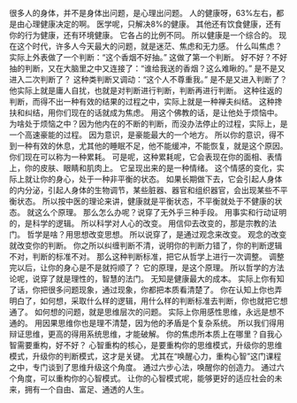 很多人的身体，并不是身体出问题，是心理出问题。
人的健康呀，63%左右，都是由心理健康决定的啊。
医学呢，只解决8%的健康。
其他还有饮食健康，还有你的行为健康，还有环境健康。
它各占的比例不同。
所以健康是一个综合的。
现在这个时代，许多人今天最大的问题，就是迷茫、焦虑和无力感。
什么叫焦虑？
实际上外表做了一个判断：“这个香烟不好抽。”
这做了第一个判断。
好不好？不好抽的判断，又在大脑里之中又连接了：“谁给我送的香烟？这么难瞅的。”
是不是又进入二次判断了？
这种类判断又调动：“这个人不尊重我。”
是不是又进入判断了？
他实际上就是庸人自扰，也就是对判断进行判断，判断再进行判断。
这种往返的判断，而得不出一种有效的结果的过程之中，实际上就是一种禅夫纠结。
这种搀扶和纠结，用你们现在的话就成为焦虑。
用这个佛教的话，是让他处于烦恼中。
为啥处于烦恼之中？因为他内在的不断的判断，而没办法停止的过程，实际上，是一个高速豪能的过程。
因为意识，是豪能最大的一个地方。
所以你的意识，得不到一种有效的休息，尤其他的睡眠不足，他不能缓冲，不能恢复，就是这个原因。
你们现在可以称为一种累耗。
可是呢，这种累耗呢，它会表现在你的面相、表情上，你的皮肤、眼睛和肌肉上。
它呈现出来的是一种情绪。
这个情感的变化，实际上就让你的身心，处于一种非平衡的状态。
如果长期做下去，它会引起人身体的内分泌，引起人身体的生物调节，某些脏器、器官和组织器官，会出现某些不平衡状态。
所以按中医的理论来讲，健康就是平衡状态，不平衡就处于不健康的状态。
就这么个原理。
那么怎么办呢？说穿了无外乎三种手段。
用事实和行动证明的，是科学的逻辑。
所以科学对人心的改变。
用信仰去改变的，那是宗教的法门。
哲学是啥？用思想改变思想。
所以说穿了，是通过观念来改变。
观念的改变就改变你的判断。
你之所以纠缠判断不清，说明你的判断力错了，你的判断逻辑不对，判断的标准不对。
那么这种判断标准，把它从哲学上进行一次调整。
调整完以后，让你的身心是不是就捋顺了？
它的原理，是这个原理。
所以哲学的方法论呢，说穿了就是理性的，智慧的法门。
无知是健康最大的成本。
实际上你有知了话，你把很多问题现象，通过现象，你都把本质看清楚了。
你在认知上你也弄明白了，如何想，采取什么样的逻辑，用什么样的判断标准去判断，你也就把它想通了。
如何想的问题，就是思维层次的问题。
实际上你用感性思维，永远是想不通的。
用因果思维你也是理不清楚，因为他的矛盾是个复杂系统。
所以我们得用辩证思维，更高的得用系统思维，才能破解。
你的焦虑所本质上在哪里？自我心智需要重构，好不好？
心智重构的核心，是要重构你的思维模式，升级你的思维模式，升级你的判断模式，这才是关键。
尤其在“唤醒心力，重构心智”这门课程之中，专门谈到了思维升级这个角度。
通过六步心法，唤醒你的创造力。
通过六个角度，可以重构你的心智模式。
让你的心智模式呢，能够更好的适应社会的未来，拥有一个自由、富足、通透的人生。
